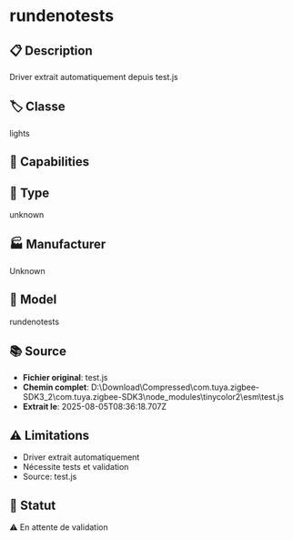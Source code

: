 # rundenotests

## 📋 Description
Driver extrait automatiquement depuis test.js

## 🏷️ Classe
lights

## 🔧 Capabilities


## 📡 Type
unknown

## 🏭 Manufacturer
Unknown

## 📱 Model
rundenotests

## 📚 Source
- **Fichier original**: test.js
- **Chemin complet**: D:\Download\Compressed\com.tuya.zigbee-SDK3_2\com.tuya.zigbee-SDK3\node_modules\tinycolor2\esm\test.js
- **Extrait le**: 2025-08-05T08:36:18.707Z

## ⚠️ Limitations
- Driver extrait automatiquement
- Nécessite tests et validation
- Source: test.js

## 🚀 Statut
⚠️ En attente de validation
